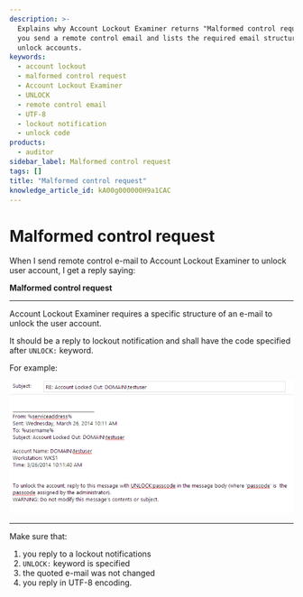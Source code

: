 ```yaml
---
description: >-
  Explains why Account Lockout Examiner returns "Malformed control request" when
  you send a remote control email and lists the required email structure to
  unlock accounts.
keywords:
  - account lockout
  - malformed control request
  - Account Lockout Examiner
  - UNLOCK
  - remote control email
  - UTF-8
  - lockout notification
  - unlock code
products:
  - auditor
sidebar_label: Malformed control request
tags: []
title: "Malformed control request"
knowledge_article_id: kA00g000000H9a1CAC
---
```


# Malformed control request

When I send remote control e-mail to Account Lockout Examiner to unlock user account, I get a reply saying:

**Malformed control request**

---

Account Lockout Examiner requires a specific structure of an e-mail to unlock the user account.

It should be a reply to lockout notification and shall have the code specified after `UNLOCK:` keyword.

For example:

![User-added image](images/ka04u000000HcT2_0EM700000005kEC.png)

---

Make sure that:
1. you reply to a lockout notifications
2. `UNLOCK:` keyword is specified
3. the quoted e-mail was not changed
4. you reply in UTF-8 encoding.

